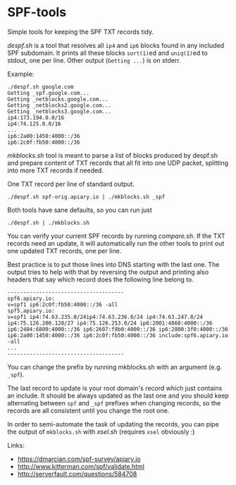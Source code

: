 SPF-tools
=========

Simple tools for keeping the SPF TXT records tidy.

*despf.sh* is a tool that resolves all `ip4` and `ip6` blocks
found in any included SPF subdomain. It prints all these blocks
`sort(1)`ed and `uniq(1)`ed to stdout, one per line.
Other output (`Getting ...`) is on stderr.

Example:

    ./despf.sh google.com
    Getting _spf.google.com...
    Getting _netblocks.google.com...
    Getting _netblocks2.google.com...
    Getting _netblocks3.google.com...
    ip4:173.194.0.0/16
    ip4:74.125.0.0/16
    ...
    ip6:2a00:1450:4000::/36
    ip6:2c0f:fb50:4000::/36

*mkblocks.sh* tool is meant to parse a list of blocks produced by
despf.sh and prepare content of TXT records that all fit into one
UDP packet, splitting into more TXT records if needed.

One TXT record per line of standard output.

    ./despf.sh spf-orig.apiary.io | ./mkblocks.sh _spf

Both tools have sane defaults, so you can run just

    ./despf.sh | ./mkblocks.sh

You can verify your current SPF records by running *compare.sh*.
If the TXT records need an update, it will automatically run
the other tools to print out one updated TXT records, one per line.

Best practice is to put those lines into DNS starting with the
last one. The output tries to help with that by reversing the
output and printing also headers that say which record does the
following line belong to.

    -------------------------------------
    spf6.apiary.io:
    v=spf1 ip6:2c0f:fb50:4000::/36 -all
    spf5.apiary.io:
    v=spf1 ip4:74.63.235.0/24ip4:74.63.236.0/24 ip4:74.63.247.0/24 ip4:75.126.200.128/27 ip4:75.126.253.0/24 ip6:2001:4860:4000::/36 ip6:2404:6800:4000::/36 ip6:2607:f8b0:4000::/36 ip6:2800:3f0:4000::/36 ip6:2a00:1450:4000::/36 ip6:2c0f:fb50:4000::/36 include:spf6.apiary.io -all
    ...
    -------------------------------------

You can change the prefix by running mkblocks.sh with an argument
(e.g. `_spf`).

The last record to update is your root domain's record which just
contains an include. It should be always updated as the last one
and you should keep alternating between `spf` and `_spf` prefixes when
changing records, so the records are all consistent until you change
the root one.


In order to semi-automate the task of updating the records, you can
pipe the output of `mkblocks.sh` with *xsel.sh* (requires `xsel`
obviously :)

Links:

 * https://dmarcian.com/spf-survey/apiary.io
 * http://www.kitterman.com/spf/validate.html
 * http://serverfault.com/questions/584708
